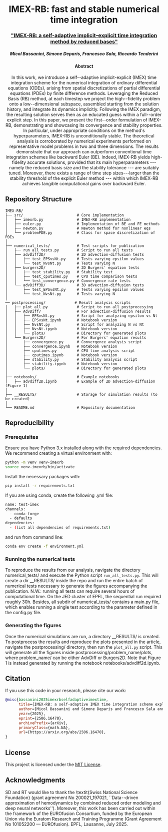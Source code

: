 <h1 align="center"> IMEX-RB: fast and stable numerical time integration </h1>

<h3 align="center"> <a href="https://arxiv.org/"> "IMEX-RB: a self-adaptive implicit–explicit time integration method by reduced bases" </a>  </h3>

<h5 align="center">  Micol Bassanini, Simone Deparis, Francesco Sala, Riccardo Tenderini </h5>


<h4 align="center">  Abstract </h4>

<p align="center">  In this work, we introduce a self--adaptive implicit-explicit (IMEX) time integration scheme for the numerical integration of ordinary differential equations (ODEs), arising from spatial discretizations of partial differential equations (PDEs) by finite difference methods. Leveraging the Reduced Basis (RB) method, at each timestep we project the high--fidelity problem onto a low--dimensional subspace, assembled starting from the solution history, and integrate its dynamics implicitly. Following the IMEX paradigm, the resulting solution serves then as an educated guess within a full--order explicit step. In this paper, we present the first--order formulation of IMEX-RB, demonstrating and showcasing its convergence and stability properties. In particular, under appropriate conditions on the method's hyperparameters, IMEX-RB is unconditionally stable. The theoretical analysis is corroborated by numerical experiments performed on representative model problems in two and three dimensions. The results demonstrate that our approach can outperform conventional time integration schemes like backward Euler (BE). Indeed, IMEX-RB yields high-fidelity accurate solutions, provided that its main hyperparameters ---namely the reduced basis size and the stability tolerance --- are suitably tuned. Moreover, there exists a range of time step sizes---larger than the stability threshold of the explicit Euler method --- within which IMEX-RB achieves tangible computational gains over backward Euler. </p>

## Repository Structure

```
IMEX-RB/
├── src/                        # Core implementation
│   ├── imexrb.py               # IMEX-RB implementation
│   ├── euler.py                # Implementation of BE and FE methods
│   ├── newton.py               # Newton method for nonlinear eqs
│   └── problemPDE.py           # Class for space discretization of PDEs
│
├── numerical_tests/            # Test scripts for publication
│   ├── run_all_tests.py        # Script to run all tests
│   ├── advDiff2D/              # 2D advection-diffusion tests
│   │   ├── test_EPSvsNt.py     # Tests varying epsilon values
│   │   └── test_NvsNt.py       # Tests varying N
│   ├── burgers2D/              # 2D Burgers' equation tests
│   │   ├── test_stability.py   # Stability test
│   │   ├── test_cputimes.py    # CPU time comparison tests
│   │   └── test_convergence.py # Convergence rate tests
│   └── advDiff3D/              # 3D advection-diffusion tests
│       ├── test_EPSvsNt.py     # Tests varying epsilon values
│       └── test_NvsNt.py       # Tests varying N
│
── postprocessing/             # Result analysis scripts
│   ├── plot_all.py             # Script to run all postprocessing
│   ├── AdvDiff/                # For advection-diffusion results
│   │   ├── EPSvsNt.py          # Script for analyzing epsilon vs Nt
│   │   ├── EPSvsNt.ipynb       # Notebook version
│   │   ├── NvsNt.py            # Script for analyzing N vs Nt
│   │   ├── NvsNt.ipynb         # Notebook version
│   │   └── plots/              # Directory for generated plots
│   └── Burgers2D/              # For Burgers' equation results
│       ├── convergence.py      # Convergence analysis script
│       ├── convergence.ipynb   # Notebook version
│       ├── cputimes.py         # CPU time analysis script
│       ├── cputimes.ipynb      # Notebook version
│       ├── stability.py        # Stability analysis script
│       ├── stability.ipynb     # Notebook version
│       └── plots/              # Directory for generated plots
│
├── notebooks/                  # Example notebooks
│   ├── advdiff2D.ipynb         # Example of 2D advection-diffusion (Figure 1)
│   
├── __RESULTS/                  # Storage for simulation results (to be created)
│
└── README.md                   # Repository documentation   
```

## Reproducibility

### Prerequisites

Ensure you have Python 3.x installed along with the required dependencies.
We recommend creating a virtual environment with:

```bash
python -m venv venv-imexrb
source venv-imexrb/bin/activate  
```

Install the necessary packages with:

```bash
pip install -r requirements.txt
```

If you are using conda, create the following .yml file:
```bash
name: test-imex
channels:
  - conda-forge
  - defaults
dependencies:
  - (list all dependencies of requirements.txt)
```
and run from command line:
```bash
conda env create -f environment.yml
```
### Running the numerical tests

To reproduce the results from our analysis, navigate the directory numerical_tests/ and execute the Python script `run_all_tests.py`. This will create a dir __RESULTS/ inside the repo and run the entire batch of numerical tests necessary to generate the figures accompanying the publication. N.W.: running all tests can require several hours of computational time. On the JED cluster of EPFL, the sequential run required roughly 30h. Besides, all subdir of numerical_tests/ contains a main.py file, which enables running a single test according to the parameter defined in the config.py file.

### Generating the figures

Once the numerical simulations are run, a directory __RESULTS/ is created. To postprocess the results and reproduce the plots presented in the article, navigate the postprocessing/ directory, then run the `plot_all.py` script. This will generate all the figures inside postprocessing/problem_name/plots, where problem_name/ can be either AdvDiff or Burgers2D. Note that Figure 1 is instead generated by running the notebook notebooks/advdiff2d.ipynb.

## Citation

If you use this code in your research, please cite our work:

```bibtex
@misc{bassanini2025imexrbselfadaptiveimextime,
      title={IMEX-RB: a self-adaptive IMEX time integration scheme exploiting the RB method}, 
      author={Micol Bassanini and Simone Deparis and Francesco Sala and Riccardo Tenderini},
      year={2025},
      eprint={2506.16470},
      archivePrefix={arXiv},
      primaryClass={math.NA},
      url={https://arxiv.org/abs/2506.16470}, 
}
```

## License

This project is licensed under the [MIT License](LICENSE).

## Acknowledgments

SD and RT would like to thank the \textit{Swiss National Science Foundation} (grant agreement No 200021\_197021, ``Data--driven approximation
of hemodynamics by combined reduced order modeling and deep neural networks''). Moreover, this work has been carried out within the framework of the EUROfusion Consortium, funded by the European Union via the Euratom Research and Training Programme (Grant Agreement No 101052200 — EUROfusion). EPFL, Lausanne, July 2025.
